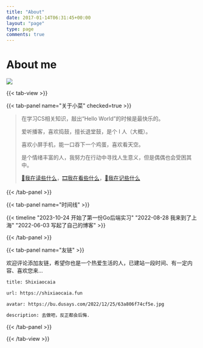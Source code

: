 ```yaml
---
title: "About"
date: 2017-01-14T06:31:45+00:00
layout: "page"
type: page
comments: true
---
```

# About me

![](https://bu.dusays.com/2023/09/30/6517d1063a09f.gif)

{{< tab-view >}}

{{< tab-panel name="关于小菜" checked=true >}}

>在学习CS相关知识，敲出“Hello World”的时候是最快乐的。
>
>爱听播客，喜欢捣鼓，擅长退堂鼓，是个 I 人（大概）。
>
>喜欢小屏手机，能一口吞下一个鸡蛋，喜欢看天空。
>
>是个情绪丰富的人，我努力在行动中寻找人生意义，但是偶偶也会受困其中。
>
>[🔖我在读些什么](https://shixiaocaia.fun/books/)，[🎞️我在看些什么](https://shixiaocaia.fun/movies/)，[📝我在记些什么](https://shixiaocaia.github.io/)


{{< /tab-panel >}}


{{< tab-panel name="时间线" >}}


{{< timeline "2023-10-24 开始了第一份Go后端实习"  "2022-08-28 我来到了上海" "2022-06-03 写起了自己的博客" >}}

{{< /tab-panel >}}

{{< tab-panel name="友链" >}}

欢迎评论添加友链，希望你也是一个热爱生活的人，已建站一段时间、有一定内容、喜欢您来...

```html
title: Shixiaocaia 

url: https://shixiaocaia.fun 

avatar: https://bu.dusays.com/2022/12/25/63a806f74cf5e.jpg

description: 去做吧，反正都会后悔.
```


{{< /tab-panel >}}

{{< /tab-view >}}

